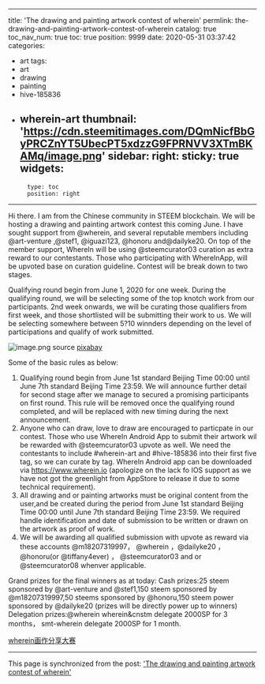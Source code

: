 
---
title: 'The drawing and painting artwork contest of wherein'
permlink: the-drawing-and-painting-artwork-contest-of-wherein
catalog: true
toc_nav_num: true
toc: true
position: 9999
date: 2020-05-31 03:37:42
categories:
- art
tags:
- art
- drawing
- painting
- hive-185836
- wherein-art
thumbnail: 'https://cdn.steemitimages.com/DQmNicfBbGyPRCZnYT5UbecPT5xdzzG9FPRNVV3XTmBKAMq/image.png'
sidebar:
    right:
        sticky: true
widgets:
    -
        type: toc
        position: right
---


Hi there. I am from the Chinese community in STEEM blockchain. We will be hosting a drawing and painting artwork contest this coming June. I have sought support from @wherein, and several reputable members including @art-venture ,@stef1, @iguazi123, @honoru and@dailyke20. On top of the member support, WhereIn will be using @steemcurator03 curation as extra reward to our contestants. Those who participating with WhereInApp, will be upvoted base on curation guideline. Contest will be break down to two stages.

Qualifying round begin from June 1, 2020 for one week. During the qualifying round, we will be selecting some of the top knotch work from our participants.
2nd week onwards, we will be curating those qualifiers from first week, and those shortlisted will be submitting their work to us. We will be selecting somewhere between 5?10 winnders depending on the level of participations and qualify of work submitted.

![image.png](https://cdn.steemitimages.com/DQmNicfBbGyPRCZnYT5UbecPT5xdzzG9FPRNVV3XTmBKAMq/image.png)
source [pixabay](https://pixabay.com/zh/photos/colored-pencils-paint-heart-school-4031668/)


Some of the basic rules as below:
1. Qualifying round begin from June 1st standard Beijing Time 00:00 until June 7th standard Beijing Time 23:59. We will announce further detail for second stage after we manage to secured a promising participants on first round. This rule will be removed once the qualifying round completed, and will be replaced with new timing during the next announcement.
2. Anyone who can draw, love to draw are encouraged to particpate in our contest. Those who use WhereIn Android App to submit their artwork wil be rewarded with @steemcurator03 upvote as well. We need the contestants to include #wherein-art and #hive-185836 into their first five tag, so we can curate by tag. WhereIn Android app can be downloaded via https://www.wherein.io (apologize on the lack fo IOS support as we have not got the greenlight from AppStore to release it due to some technical requirement).
3. All drawing and or painting artworks must be original content from the user,and be created during the period from June 1st standard Beijing Time 00:00 until June 7th standard Beijing Time 23:59. We required handle identification and date of submission to be written or drawn on the artwork as proof of work.
4. We will be awarding all qualified submission with upvote as reward via these accounts @m18207319997， @wherein ，@dailyke20 ，@honoru(or @tiffany4ever) ， @steemcurator03  and or @steemcurator08 whenver applicable.

Grand prizes for the final winners as at today:
Cash prizes:25 steem sponsored by @art-venture and @stef1,150 steem sponsored by @m18207319997,50 steems sponsored by @honoru,150 steem power sponsored by @dailyke20 (prizes will be directly power up to winners)
Delegation prizes:@wherein  wherein&cnstm delegate 2000SP for 3 months，  smt-wherein delegate 2000SP for 1 month.

[wherein画作分享大赛](https://steemcn.herokuapp.com/hive-180932/@m18207319997/wherein-the-drawing-and-painting-artwork-contest-of-wherein)

- - -

This page is synchronized from the post: ['The drawing and painting artwork contest of wherein'](https://steemit.com/@m18207319997/the-drawing-and-painting-artwork-contest-of-wherein)
